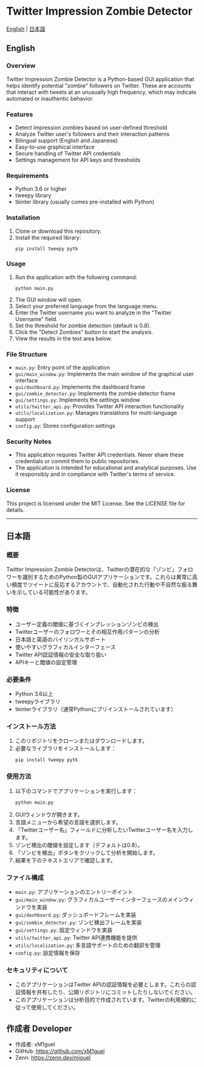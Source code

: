 # Twitter Impression Zombie Detector

[English](#english) | [日本語](#日本語)

## English

### Overview
Twitter Impression Zombie Detector is a Python-based GUI application that helps identify potential "zombie" followers on Twitter. These are accounts that interact with tweets at an unusually high frequency, which may indicate automated or inauthentic behavior.

### Features
- Detect impression zombies based on user-defined threshold
- Analyze Twitter user's followers and their interaction patterns
- Bilingual support (English and Japanese)
- Easy-to-use graphical interface
- Secure handling of Twitter API credentials
- Settings management for API keys and thresholds

### Requirements
- Python 3.6 or higher
- tweepy library
- tkinter library (usually comes pre-installed with Python)

### Installation
1. Clone or download this repository.
2. Install the required library:
   ```
   pip install tweepy pytk
   ```

### Usage
1. Run the application with the following command:
   ```
   python main.py
   ```
2. The GUI window will open.
3. Select your preferred language from the language menu.
4. Enter the Twitter username you want to analyze in the "Twitter Username" field.
5. Set the threshold for zombie detection (default is 0.8).
6. Click the "Detect Zombies" button to start the analysis.
7. View the results in the text area below.

### File Structure
- `main.py`: Entry point of the application
- `gui/main_window.py`: Implements the main window of the graphical user interface
- `gui/dashboard.py`: Implements the dashboard frame
- `gui/zombie_detector.py`: Implements the zombie detector frame
- `gui/settings.py`: Implements the settings window
- `utils/twitter_api.py`: Provides Twitter API interaction functionality
- `utils/localization.py`: Manages translations for multi-language support
- `config.py`: Stores configuration settings

### Security Notes
- This application requires Twitter API credentials. Never share these credentials or commit them to public repositories.
- The application is intended for educational and analytical purposes. Use it responsibly and in compliance with Twitter's terms of service.

### License
This project is licensed under the MIT License. See the LICENSE file for details.

---

## 日本語

### 概要
Twitter Impression Zombie Detectorは、Twitterの潜在的な「ゾンビ」フォロワーを識別するためのPython製のGUIアプリケーションです。これらは異常に高い頻度でツイートに反応するアカウントで、自動化された行動や不自然な振る舞いを示している可能性があります。

### 特徴
- ユーザー定義の閾値に基づくインプレッションゾンビの検出
- Twitterユーザーのフォロワーとその相互作用パターンの分析
- 日本語と英語のバイリンガルサポート
- 使いやすいグラフィカルインターフェース
- Twitter API認証情報の安全な取り扱い
- APIキーと閾値の設定管理

### 必要条件
- Python 3.6以上
- tweepyライブラリ
- tkinterライブラリ（通常Pythonにプリインストールされています）

### インストール方法
1. このリポジトリをクローンまたはダウンロードします。
2. 必要なライブラリをインストールします：
   ```
   pip install tweepy pytk
   ```

### 使用方法
1. 以下のコマンドでアプリケーションを実行します：
   ```
   python main.py
   ```
2. GUIウィンドウが開きます。
3. 言語メニューから希望の言語を選択します。
4. 「Twitterユーザー名」フィールドに分析したいTwitterユーザー名を入力します。
5. ゾンビ検出の閾値を設定します（デフォルトは0.8）。
6. 「ゾンビを検出」ボタンをクリックして分析を開始します。
7. 結果を下のテキストエリアで確認します。

### ファイル構成
- `main.py`: アプリケーションのエントリーポイント
- `gui/main_window.py`: グラフィカルユーザーインターフェースのメインウィンドウを実装
- `gui/dashboard.py`: ダッシュボードフレームを実装
- `gui/zombie_detector.py`: ゾンビ検出フレームを実装
- `gui/settings.py`: 設定ウィンドウを実装
- `utils/twitter_api.py`: Twitter API連携機能を提供
- `utils/localization.py`: 多言語サポートのための翻訳を管理
- `config.py`: 設定情報を保存

### セキュリティについて
- このアプリケーションはTwitter APIの認証情報を必要とします。これらの認証情報を共有したり、公開リポジトリにコミットしたりしないでください。
- このアプリケーションは分析目的で作成されています。Twitterの利用規約に従って使用してください。

## 作成者 Developer
- 作成者: xM1guel
- GitHub: https://github.com/xM1guel
- Zenn: https://zenn.dev/miguel